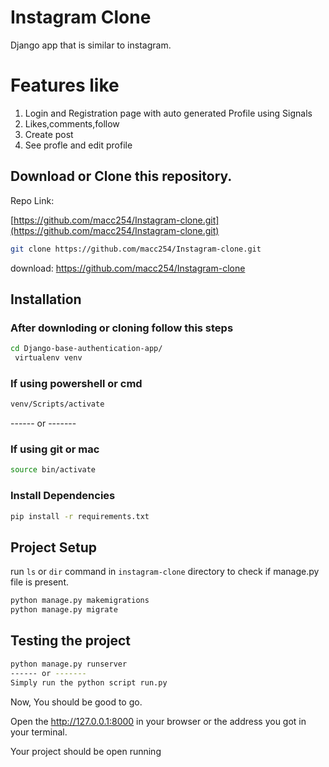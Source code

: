 # Instagram Clone

 Django app that is similar to instagram.
 # Features like
1) Login and Registration page with auto generated Profile using Signals
2) Likes,comments,follow
3) Create post 
4) See profle and edit profile



## Download or Clone this repository.

Repo Link:


[https://github.com/macc254/Instagram-clone.git](https://github.com/macc254/Instagram-clone.git)

```sh
git clone https://github.com/macc254/Instagram-clone.git
```
download: https://github.com/macc254/Instagram-clone

## Installation

### After downloding or cloning follow this steps
```sh
cd Django-base-authentication-app/
 virtualenv venv
```

### If using powershell or cmd
```sh
venv/Scripts/activate
```
------ or -------

### If using git or mac 

```sh
source bin/activate
```

### Install Dependencies
```sh 
pip install -r requirements.txt
```

## Project Setup

run `ls` or `dir` command in `instagram-clone` directory to check if manage.py file is present.

```sh
python manage.py makemigrations
python manage.py migrate
```

## Testing the project

```sh
python manage.py runserver
------ or -------
Simply run the python script run.py
```
Now, You should be good to go.

Open the http://127.0.0.1:8000 in your browser or the address you got in your terminal.

Your project should be open running